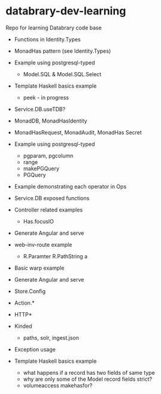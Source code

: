# databrary-dev-learning
Repo for learning Databrary code base

* Functions in Identity.Types
* MonadHas pattern (see Identity.Types)
* Example using postgresql-typed
  * Model.SQL & Model.SQL.Select
* Template Haskell basics example
  * peek - in progress
* Service.DB.useTDB?
* MonadDB, MonadHasIdentity
* MonadHasRequest, MonadAudit, MonadHas Secret
* Example using postgresql-typed
  * pgparam, pgcolumn
  * range
  * makePGQuery
  * PGQuery
* Example demonstrating each operator in Ops
* Service.DB exposed functions

* Controller related examples
  * Has.focusIO
* Generate Angular and serve
* web-inv-route example
  * R.Paramter R.PathString a
* Basic warp example
* Generate Angular and serve
* Store.Config
* Action.*
* HTTP*
* Kinded
  * paths, solr, ingest.json
* Exception usage
* Template Haskell basics example
  * what happens if a record has two fields of same type 
  * why are only some of the Model record fields strict?
  * volumeaccess makehasfor?
